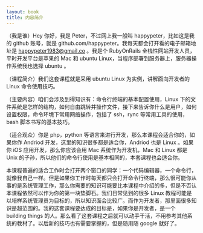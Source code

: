 ```yaml
---
layout: book
title: 内容简介
---
```


<!-- 3 min read -->

（我是谁）Hey 你好，我是 Peter，不过网上我一般叫 happypeter，比如这是我的 github 账号，就是 github.com/happypeter。我每天都会打开看的电子邮箱地址是 happypeter1983@gmail.co 。我是个 RubyOnRails 全栈性网站开发人员，平时开发平台是苹果的 Mac 和 ubuntu Linux，当程序部署到服务器上，服务器操作系统我也选择 ubuntu 。

（课程简介）我们这套课程就是采用 ubuntu Linux 为实例，讲解面向开发者的 Linux 命令使用技巧。


（主要内容）咱们会涉及到得知识有：命令行终端的基本配置使用，Linux 下的文件系统是怎样的结构，如何自由跳转并操作文件，接下来告诉你什么是用户，如何设置权限，命令环境下常用网络操作，包括了 ssh，rync 等常用工具的使用，bash 脚本书写的基本技巧。


（适合观众）你是 php，python 等语言来进行开发，那么本课程会适合你的，如果你作 Andriod 开发，这里的知识很多都是适合你，Andriod 也是 Linux 。如果你 iOS 应用开发，那么你应该会用 Mac 系统作为开发机，Mac 和 Linux
都是 Unix 的子孙，所以他们的命令行使用是基本相同的，本套课程也会适合你。

本课程普遍的适合工作时会打开两个窗口的同学：一个代码编辑器，一个命令行，就像我自己一样。但是如果你工作时每天都只会打开命令行终端，那么很可能你从事的是系统管理工作，那么你需要的知识可能要比本课程中介绍的多，但是不否认本课程依然可以作为你的第一块垫脚石。我们日常见到的很多 Linux 教程可能是以培样系统管理员为目标的，所以知识面会比较广。而作为开发者，那里面很多知识是超范围的。我的这套课程要达成的目标是，如果你是开发者，是一个 building things 的人。那么看了这套课程之后就可以动手干活，不用参考其他系统的教材了。以后新的技巧也有需要掌握的，但是随用随 google 就好了。
